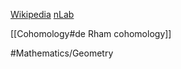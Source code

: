 

[Wikipedia](https://en.wikipedia.org/wiki/Hodge_theory)
[nLab](https://ncatlab.org/nlab/show/Hodge+number)


[[Cohomology#de Rham cohomology]]


#Mathematics/Geometry
